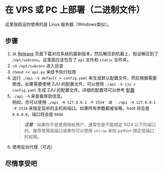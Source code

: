# 在 VPS 或 PC 上部署（二进制文件）
这里我假设你使用的是 Linux 服务器（Windows类似）。  

## 步骤
1. 从 [Release](https://github.com/SubConv/SubConv/releases) 页面下载对应系统的最新版本，然后解压到机器上，假设解压到了 `/opt/subconv`。这里面应该包含了 `api` 文件和 `static` 文件夹。
2. `cd /opt/subconv` 进入目录
3. `chmod +x api.py` 来给予执行权限
4. 运行 `./api -G default > config.yaml` 来生成默认配置文件。然后根据需要修改。如果需要使用 ZJU 的配置文件，可以使用 `./api -G zju > config.yaml` 生成 ZJU 的配置文件。详细的配置项可以参考 [配置](../configuration/overview)
5. `./api -h` 来查看帮助信息。  
   例如，你可以使用 `./api -H 127.0.0.1 -P 2534' 或 './api -H 127.0.0.1 -P 2534` 来指定监听的主机和端口。如果所有参数都被省略，host 将会是 `0.0.0.0`，端口将会是 `8080`  
    > ***注意***：如果你不是使用特权用户，通常你是不能绑定 1024 以下的端口的。推荐使用高端口或者你可以使用 `setcap` 来给 python 绑定低端口的权限。
6. 使用反向代理（可选）

## 尽情享受吧
